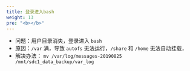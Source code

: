 ```yaml
---
title: 登录进入bash
weight: 13
pre: "<b></b>"
---
```


- 问题：用户目录消失，登录进入 `bash`
- 原因：`/var` 满，导致 `autofs` 无法运行，`/share` 和 `/home` 无法自动挂载，
- 解决办法： `mv /var/log/messages-20190825 /mnt/sdc1_data_backup/var_log`

